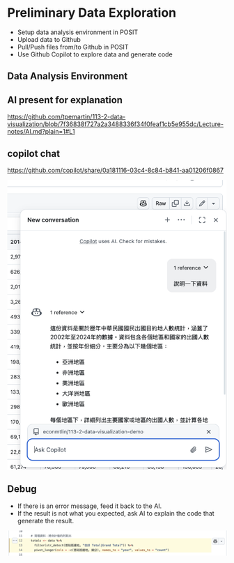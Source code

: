 # Preliminary Data Exploration

  - Setup data analysis environment in POSIT
  - Upload data to Github  
  - Pull/Push files from/to Github in POSIT  
  - Use Github Copilot to explore data and generate code  

## Data Analysis Environment


## AI present for explanation

<https://github.com/tpemartin/113-2-data-visualization/blob/7f36838f727a2a3488336f34f0feaf1cb5e955dc/Lecture-notes/AI.md?plain=1#L1>

## copilot chat


<https://github.com/copilot/share/0a181116-03c4-8c84-b841-aa01206f0867>

![](../img/2025-02-25-09-25-46.png)

## Debug

  - If there is an error message, feed it back to the AI.  
  - If the result is not what you expected, ask AI to explain the code that generate the result.
  
![](../img/2025-02-25-10-24-02.png)